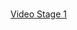 
<br />

[Video Stage 1](https://github.com/user-attachments/assets/58c7750a-d099-41d8-b4df-e46ef2f6ec34)


<br />
